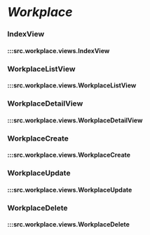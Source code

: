 # ***Workplace***

### IndexView
#### :::src.workplace.views.IndexView

### WorkplaceListView
#### :::src.workplace.views.WorkplaceListView

### WorkplaceDetailView
#### :::src.workplace.views.WorkplaceDetailView

### WorkplaceCreate
#### :::src.workplace.views.WorkplaceCreate

### WorkplaceUpdate
#### :::src.workplace.views.WorkplaceUpdate

### WorkplaceDelete
#### :::src.workplace.views.WorkplaceDelete
